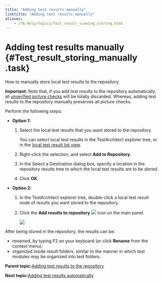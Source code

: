 ```yaml
--- 
title: "Adding test results manually"
linktitle: "Adding test results manually"
aliases: 
    - /TA_Help/Topics/Test_result_viewing_storing.html
---
```

# Adding test results manually {#Test_result_storing_manually .task}

How to manually store local test results to the repository.

**Important:** Note that, if you add test results to the repository automatically, all [unverified picture checks](../../TA_Glossary/Topics/glossaryUnverifiedPictureCheck.html) will be totally discarded. Whereas, adding test results to the repository manually preserves all picture checks.

Perform the following steps:

-   **Option 1:**

    1.  Select the local test results that you want stored to the repository.

        You can select local test results in the TestArchitect explorer tree, or in the [local test result list view](Listview_results_local.html).

    2.  Right-click the selection, and select **Add to Repository**.

    3.  In the Select a Destination dialog box, specify a location in the repository results tree to which the local test results are to be stored.

    4.  Click **OK**.

-   **Option 2:**

    1.  In the TestArchitect explorer tree, double-click a local test result node of results you want stored to the repository.

    2.  Click the **Add results to repository** ![](../Images/add_results_to_repo_icon.png) icon on the main panel.

        ![](../Images/add_results_to_repo_icon_main_panel.png)


After being stored in the repository, the results can be:

-   renamed, by typing F2 on your keyboard \(or click **Rename** from the context menu\).
-   organized inside result folders, similar to the manner in which test modules may be organized into test folders.

**Parent topic:**[Adding test results to the repository](../../TA_Help/Topics/Test_result_storing.html)

**Next topic:**[Adding test results automatically](../../TA_Help/Topics/Test_result_storing_automatically.html)

